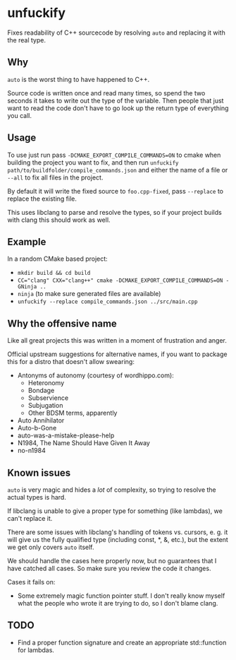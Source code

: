 unfuckify
=========

Fixes readability of C++ sourcecode by resolving `auto` and replacing it with
the real type.


Why
---

`auto` is the worst thing to have happened to C++.

Source code is written once and read many times, so spend the two seconds it
takes to write out the type of the variable. Then people that just want to read
the code don't have to go look up the return type of everything you call.


Usage
-----

To use just run pass `-DCMAKE_EXPORT_COMPILE_COMMANDS=ON` to cmake when
building the project you want to fix, and then run `unfuckify
path/to/buildfolder/compile_commands.json` and either the name of a file or
`--all` to fix all files in the project.

By default it will write the fixed source to `foo.cpp-fixed`, pass `--replace`
to replace the existing file.

This uses libclang to parse and resolve the types, so if your project builds
with clang this should work as well.


Example
-------

In a random CMake based project:
 - `mkdir build && cd build`
 - `CC="clang" CXX="clang++" cmake -DCMAKE_EXPORT_COMPILE_COMMANDS=ON -GNinja ..`
 - `ninja` (to make sure generated files are available)
 - `unfuckify --replace compile_commands.json ../src/main.cpp`


Why the offensive name
----------------------

Like all great projects this was written in a moment of frustration and anger.

Official upstream suggestions for alternative names, if you want to package
this for a distro that doesn't allow swearing:
 - Antonyms of autonomy (courtesy of wordhippo.com):
    - Heteronomy
    - Bondage
    - Subservience
    - Subjugation
    - Other BDSM terms, apparently
 - Auto Annihilator
 - Auto-b-Gone
 - auto-was-a-mistake-please-help
 - N1984, The Name Should Have Given It Away
 - no-n1984


Known issues
------------

`auto` is very magic and hides a _lot_ of complexity, so trying to resolve the
actual types is hard.

If libclang is unable to give a proper type for something (like lambdas), we can't replace it.

There are some issues with libclang's handling of tokens vs. cursors, e. g. it
will give us the fully qualified type (including const, \*, &, etc.), but the
extent we get only covers `auto` itself.

We should handle the cases here properly now, but no guarantees that I have catched all cases. So make sure you review the code it changes.

Cases it fails on:
 - Some extremely magic function pointer stuff. I don't really know myself what
   the people who wrote it are trying to do, so I don't blame clang.

TODO
----

 - Find a proper function signature and create an appropriate std::function for lambdas.
